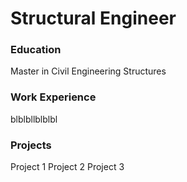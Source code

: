 # Structural Engineer

### Education
Master in Civil Engineering Structures

### Work Experience
blblbllblblbl

### Projects
Project 1
Project 2
Project 3
